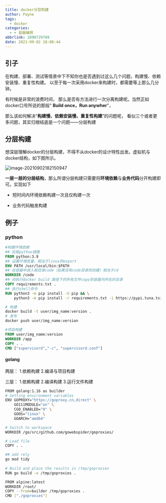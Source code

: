 ```yaml
---
title: docker分层构建
author: Payne
tags:
  - docker
categories:
  - - 容器编排
abbrlink: 2890729769
date: 2021-09-02 18:08:44
---
```

  

## 引子

在构建、部署、测试等情景中下不知你也是否遇到过这么几个问题，构建慢、依赖安装慢、重复性构建。 以至于每一次采用docker来构建时，都需要等上那么几分钟。

有时候是非常的浪费时间， 那么是否有方法进行一次分离构建呢。当然正如docker口号所说的那般"
**Build once，Run anywher**"，

那么该如何解决“**构建慢、依赖安装慢、重复性构建**”的问题呢， 看似三个或者更多问题，其实归根结底是一个问题——分层构建

## 分层构建

想深层理解docker的分层构建，不得不从docker的设计特性出发。虚拟机与docker结构，如下图所示。

![image-20210902182150947](https://tva1.sinaimg.cn/large/008i3skNgy1gu2gf5gk5aj60kn0c40tr02.jpg)

**一层一层的分层结构**，那么所谓分层构建只需要将**环境依赖**与**业务代码**分开构建即可。实现如下

- 短时间内环境依赖构建一次且仅构建一次

- 业务代码触发构建

## 例子

### python

```dockerfile
#构建环境依赖
## 拉取pythoo镜像
FROM python:3.9
## 设置环境变量，相当于linux的export
ENV PATH /usr/local/bin:$PATH
## 在容器中进入根目录code（如果没有code目录则创建）相当于cd
WORKDIR /code
## 将执行docker build 路径下的所有文件copy到容器内所在的目录
COPY requirements.txt .
## 执行shell命令
RUN python3 -m pip install -U pip && \
    python3 -m pip install -r requirements.txt -i https://pypi.tuna.tsinghua.edu.cn/simple/
```

```sh
# 构建
docker build -t user/img_name:version .
# 发布
docker push user/img_name:version
```

```dockerfile
#项目构建
FROM user/img_name:version
WORKDIR /app
COPY . .
CMD ["supervisord","-c", "supervisord.conf"]
```

#### golang

两层： 1.依赖构建 2.编译与项目构建

三层： 1.依赖构建 2.编译构建 3.运行文件构建

```bash
FROM golang:1.16 as builder
# Setting environment variables
ENV GOPROXY="https://goproxy.cn,direct" \
    GO111MODULE="on" \
    CGO_ENABLED="0" \
    GOOS="linux" \
    GOARCH="amd64"

# Switch to workspace
WORKDIR /go/src/github.com/gowebspider/goproxies/

# Load file
COPY . .

## add rely
go mod tidy
 
# Build and place the results in /tmp/goproxies
RUN go build -o /tmp/goproxies .

FROM alpine:latest
WORKDIR /root/
COPY --from=builder /tmp/goproxies .
CMD ["./goproxies"]
```
